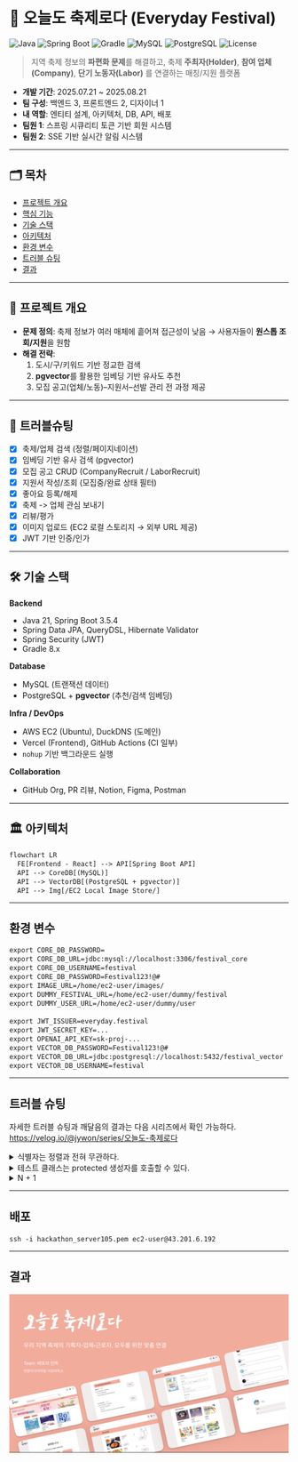 # 🎉 오늘도 축제로다 (Everyday Festival)

![Java](https://img.shields.io/badge/Java-21-blue)
![Spring Boot](https://img.shields.io/badge/Spring%20Boot-3.5.4-brightgreen)
![Gradle](https://img.shields.io/badge/Build-Gradle%208.x-02303A)
![MySQL](https://img.shields.io/badge/DB-MySQL-orange)
![PostgreSQL](https://img.shields.io/badge/DB-PostgreSQL%20%2B%20pgvector-336791)
![License](https://img.shields.io/badge/License-MIT-lightgrey)

> 지역 축제 정보의 **파편화 문제**를 해결하고, 축제 **주최자(Holder)**, **참여 업체(Company)**, **단기 노동자(Labor)** 를 연결하는 매칭/지원 플랫폼

- **개발 기간**: 2025.07.21 ~ 2025.08.21
- **팀 구성**: 백엔드 3, 프론트엔드 2, 디자이너 1
- **내 역할**: 엔티티 설계, 아키텍처, DB, API, 배포
- **팀원 1**: 스프링 시큐리티 토큰 기반 회원 시스템
- **팀원 2**: SSE 기반 실시간 알림 시스템

---

## 🗂️ 목차
- [프로젝트 개요](#-프로젝트-개요)
- [핵심 기능](#-핵심-기능)
- [기술 스택](#-기술-스택)
- [아키텍처](#-아키텍처)
- [환경 변수](#환경-변수)
- [트러블 슈팅](#트러블-슈팅)
- [결과](#결과)


---

## 📌 프로젝트 개요
- **문제 정의**: 축제 정보가 여러 매체에 흩어져 접근성이 낮음 → 사용자들이 **원스톱 조회/지원**을 원함  
- **해결 전략**:  
  1) 도시/구/키워드 기반 정교한 검색  
  2) **pgvector**를 활용한 임베딩 기반 유사도 추천  
  3) 모집 공고(업체/노동)–지원서–선발 관리 전 과정 제공

---

## 🚀 트러블슈팅
- [x] 축제/업체 검색 (정렬/페이지네이션)
- [x] 임베딩 기반 유사 검색 (pgvector)
- [x] 모집 공고 CRUD (CompanyRecruit / LaborRecruit)
- [x] 지원서 작성/조회 (모집중/완료 상태 필터)
- [x] 좋아요 등록/해제
- [x] 축제 -> 업체 관심 보내기
- [x] 리뷰/평가
- [x] 이미지 업로드 (EC2 로컬 스토리지 → 외부 URL 제공)
- [x] JWT 기반 인증/인가

---

## 🛠 기술 스택
**Backend**
- Java 21, Spring Boot 3.5.4  
- Spring Data JPA, QueryDSL, Hibernate Validator  
- Spring Security (JWT)  
- Gradle 8.x

**Database**
- MySQL (트랜잭션 데이터)  
- PostgreSQL + **pgvector** (추천/검색 임베딩)

**Infra / DevOps**
- AWS EC2 (Ubuntu), DuckDNS (도메인)  
- Vercel (Frontend), GitHub Actions (CI 일부)  
- `nohup` 기반 백그라운드 실행

**Collaboration**
- GitHub Org, PR 리뷰, Notion, Figma, Postman

---

## 🏛 아키텍처
```mermaid
flowchart LR
  FE[Frontend - React] --> API[Spring Boot API]
  API --> CoreDB[(MySQL)]
  API --> VectorDB[(PostgreSQL + pgvector)]
  API --> Img[/EC2 Local Image Store/]
```

---
## 환경 변수
```
export CORE_DB_PASSWORD=
export CORE_DB_URL=jdbc:mysql://localhost:3306/festival_core
export CORE_DB_USERNAME=festival
export CORE_DB_PASSWORD=Festival123!@# 
export IMAGE_URL=/home/ec2-user/images/
export DUMMY_FESTIVAL_URL=/home/ec2-user/dummy/festival
export DUMMY_USER_URL=/home/ec2-user/dummy/user

export JWT_ISSUER=everyday.festival
export JWT_SECRET_KEY=...
export OPENAI_API_KEY=sk-proj-...
export VECTOR_DB_PASSWORD=Festival123!@#
export VECTOR_DB_URL=jdbc:postgresql://localhost:5432/festival_vector
export VECTOR_DB_USERNAME=festival
```
---
## 트러블 슈팅

자세한 트러블 슈팅과 깨달음의 결과는 다음 시리즈에서 확인 가능하다. <br/>
https://velog.io/@jywon/series/오늘도-축제로다

<details><summary>식별자는 정렬과 전혀 무관하다.</summary>
  
extraQuestions는 처음에 값타입 컬렉션으로 설계하였다.
질문의 순서를 따라 답변을 대응시키고 출력할 계획이므로, 컬렉션 내부 순서가 중요하다.
따라서 정렬을 위해 일대다 관계로 전환하고 별도 테이블을 생성했다.
라고 잘못된 생각을 했었다.

결론부터 말하면 ID는 식별자일 뿐, 정렬의 요소로 사용해선 안된다.
언뜻 보면 삽입한 순서대로 증가하기에 정렬에 적절해 보인다.
하지만, ID는 반드시 순서대로 증가하는 것이 아니다.

중간 값 삭제
1, 2, 3 순서대로 존재하는 데이터에서 2를 제거하면 id는 1, 3이 된다.
3이 2가 되지 않는다.

DB, 전략마다 다름
DB 종류와 DDL에서 지정하는 키 생성 전략마다 키 값 할당 방식이 모두 다르다.

JPA 내부 로직
JPA는 같은 엔티티 타입별로 모아서 flush() 한다.
이때, List가 아닌 Map을 사용해서 모아둔 후 DB에 쿼리를 전송한다.
이 과정에서 순서가 뒤섞인다.

-> @OrderColumn을 사용해서 순서와 관련된 별도 컬럼을 생성해야 한다.
</details>
<details><summary>테스트 클래스는 protected 생성자를 호출할 수 있다.</summary>
나는 모든 엔티티에서 의도하지 않은 생성을 막고자 @NoArgs...를 protected,
생성자를 private 으로 선언하고, 정적 팩토리 메서드만을 공개했다.
그런데 IDE가 테스트 클래스에서 new xxxConstructor(); 를 자동완성으로 제시했다.

파라미터 없는 기본 생성자는 protected로 막아두었기에
같은 클래스, 같은 패키지, 자식 클래스 에서만 호출 가능하다.

1. 테스트 클래스는 자식 클래스인가? <br/>
```
Class<?> clazz = FestivalTest.class;
Class<?> superClass = clazz.getSuperclass();
System.out.println("상위 클래스: " + superClass.getName());
```
위 코드는 바로 위 부모 클래스를 조회한다.

상위 클래스: java.lang.Object
모든 클래스는 Object를 상속하므로, 사실상 아무 클래스도 상속하지 않는 셈이다.

2.테스트 클래스는 같은 클래스인가? <br/>
`this.getClass() = class com.festival.everyday.core.domain.FestivalTest`
다른 클래스였다.

그런데, 클래스 확인 출력 결과에서 이상한 점을 발견했다.
두 클래스의 패키지가 동일하다.
인텔리제이 프로젝트 계층 구조에 의하면, 두 클래스는 main, test로 나뉜다.
이는 디렉토리 와 패키지 를 동일시해서 발생하는 오해였다.

테스트와 클래스를 같은 패키지에 배치한 것은 의도된 설계였다.
우리는 정적 팩토리 메서드와 private, protected 생성자를 통해 단일 공통 진입점을 설계하였다.
또한 해당 메서드에서 검증 로직을 삽입하여 무결성(불변 조건)을 보장하였다.
다르게 말하면 정해진 방식으로는 테스트를 위해 엔티티에 의도적으로 잘못된 값을 발생시킬 수 없다.
따라서 막아둔 protected 생성자를 테스트에서 사용하여 검증을 우회하기 위해 같은 패키지에 배치하였다.
</details>

<details><summary>N + 1</summary>
사실 트러블 슈팅 작성을 위해 억지로 `N + 1` 문제를 발생시켜야 하나 고민했지만 <br/>
솔직히 쓰자면 미리 관련 문제에 대해 학습을 한 후 프로젝트를 진행하였기에 <br/>
`fetch join`과 `batch size` 전략 그리고 `projection`을 적극적으로 사용하여 <br/>
본 프로젝트에서 `N + 1` 문제는 발생하지 않았다.

</details>

---

## 배포
`ssh -i hackathon_server105.pem ec2-user@43.201.6.192`

---
## 결과
[![발표자료 미리보기](./docs/thumbnail.png)](./docs/presentation.pdf)
